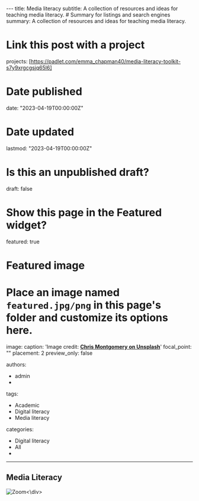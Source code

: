 <div><br class="Apple-interchange-newline">---
title: Media literacy
subtitle: A collection of resources and ideas for teaching media literacy.
# Summary for listings and search engines
summary: A collection of resources and ideas for teaching media literacy.

# Link this post with a project
projects: [https://padlet.com/emma_chapman40/media-literacy-toolkit-s7y9xrgcgsjq65l6]

# Date published
date: "2023-04-19T00:00:00Z"

# Date updated
lastmod: "2023-04-19T00:00:00Z"

# Is this an unpublished draft?
draft: false

# Show this page in the Featured widget?
featured: true

# Featured image
# Place an image named `featured.jpg/png` in this page's folder and customize its options here.
image:
  caption: 'Image credit: [**Chris Montgomery on Unsplash**](https://unsplash.com/photos/smgTvepind4)'
  focal_point: ""
  placement: 2
  preview_only: false

authors:
- admin
- 

tags:
- Academic
- Digital literacy
- Media literacy

categories:
- Digital literacy
- All
- 
---

## Media Literacy



![Zoom](https://user-images.githubusercontent.com/92902219/138572691-265f7064-c7da-4f3c-b9d2-ea242e86861a.jpg)<\div>

